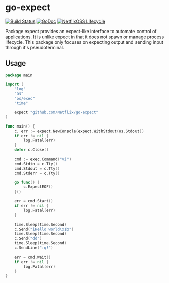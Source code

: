 # go-expect

[![Build Status](https://travis-ci.org/Netflix/go-expect.svg?branch=master)](https://travis-ci.org/Netflix/go-expect)
[![GoDoc](https://godoc.org/github.com/Netflix/go-expect?status.svg)](https://godoc.org/github.com/Netflix/go-expect)
[![NetflixOSS Lifecycle](https://img.shields.io/osslifecycle/Netflix/go-expect.svg)]()

Package expect provides an expect-like interface to automate control of applications. It is unlike expect in that it does not spawn or manage process lifecycle. This package only focuses on expecting output and sending input through it's pseudoterminal.

## Usage

```go
package main

import (
	"log"
	"os"
	"os/exec"
	"time"

	expect "github.com/Netflix/go-expect"
)

func main() {
	c, err := expect.NewConsole(expect.WithStdout(os.Stdout))
	if err != nil {
		log.Fatal(err)
	}
	defer c.Close()

	cmd := exec.Command("vi")
	cmd.Stdin = c.Tty()
	cmd.Stdout = c.Tty()
	cmd.Stderr = c.Tty()

	go func() {
		c.ExpectEOF()
	}()

	err = cmd.Start()
	if err != nil {
		log.Fatal(err)
	}

	time.Sleep(time.Second)
	c.Send("iHello world\x1b")
	time.Sleep(time.Second)
	c.Send("dd")
	time.Sleep(time.Second)
	c.SendLine(":q!")

	err = cmd.Wait()
	if err != nil {
		log.Fatal(err)
	}
}
```
